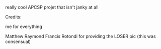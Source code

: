 really cool APCSP projet that isn't janky at all

Credits:

me for everything

Matthew Raymond Francis Rotondi for providing the LOSER pic (this was consensual)

